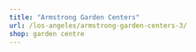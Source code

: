 ```yaml
---
title: "Armstrong Garden Centers"
url: /los-angeles/armstrong-garden-centers-3/
shop: garden centre
---
```

